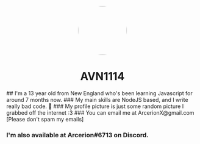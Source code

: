 <p align="center">
    <img style="border-radius: 100px" width="128" height="128" src="https://avatars2.githubusercontent.com/u/60945964?s=460&u=f787483c1c93eaf5b0fbc84a23433c57850ba0fd&v=4">
</p>
<h1 align="center">AVN1114</h1>
## I'm a 13 year old from New England who's been learning Javascript for around 7 months now. 
### My main skills are NodeJS based, and I write really bad code. 🍝
### My profile picture is just some random picture I grabbed off the internet :3
### You can email me at ArcerionX@gmail.com [Please don't spam my emails]


### I'm also available at Arcerion#6713 on Discord. 
